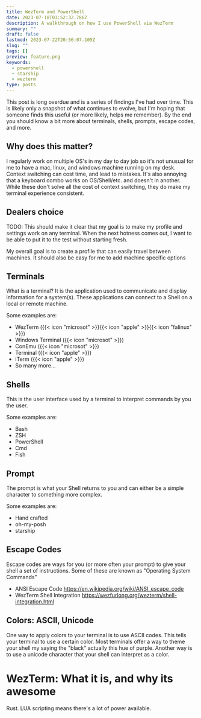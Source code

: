 ```yaml
---
title: WezTerm and PowerShell
date: 2023-07-18T03:52:32.786Z
description: A walkthrough on how I use PowerShell via WezTerm
summary: ""
draft: false
lastmod: 2023-07-22T20:56:07.105Z
slug: ""
tags: []
preview: feature.png
keywords:
  - powershell
  - starship
  - wezterm
type: posts
---
```


This post is long overdue and is a series of findings I've had over time. This
is likely only a snapshot of what continues to evolve, but I'm hoping that
someone finds this useful (or more likely, helps me remember). By the end you
should know a bit more about terminals, shells, prompts, escape codes, and
more.

## Why does this matter?

I regularly work on multiple OS's in my day to day job so it's not unusual for
me to have a mac, linux, and windows machine running on my desk. Context switching
can cost time, and lead to mistakes. It's also annoying that a keyboard combo
works on OS/Shell/etc. and doesn't in another. While these don't solve all the
cost of context switching, they do make my terminal experience consistent.

## Dealers choice
TODO: This should make it clear that my goal is to make my profile and settings work
on any terminal. When the next hotness comes out, I want to be able to put it to
the test without starting fresh.

My overall goal is to create a profile that can easily travel between machines.
It should also be easy for me to add machine specific options

## Terminals

What is a terminal? It is the application used to communicate and display
information for a system(s). These applications can connect to a Shell on a
local or remote machine.

Some examples are:

- WezTerm ({{< icon "microsot" >}}{{< icon "apple" >}}{{< icon "falinux" >}})
- Windows Terminal ({{< icon "microsot" >}})
- ConEmu ({{< icon "microsot" >}})
- Terminal ({{< icon "apple" >}})
- iTerm ({{< icon "apple" >}})
- So many more...

## Shells

This is the user interface used by a terminal to interpret commands by you the
user.

Some examples are:

- Bash
- ZSH
- PowerShell
- Cmd
- Fish

## Prompt

The prompt is what your Shell returns to you and can either be a simple character
to something more complex.

Some examples are:

- Hand crafted
- oh-my-posh
- starship

## Escape Codes

Escape codes are ways for you (or more often your prompt) to give your shell a
set of instructions. Some of these are known as "Operating System Commands"

- ANSI Escape Code https://en.wikipedia.org/wiki/ANSI_escape_code
- WezTerm Shell Integration https://wezfurlong.org/wezterm/shell-integration.html

## Colors: ASCII, Unicode

One way to apply colors to your terminal is to use ASCII codes. This tells your
terminal to use a certain color. Most terminals offer a way to theme your shell
my saying the "black" actually this hue of purple. Another way is to use a
unicode character that your shell can interpret as a color.

# WezTerm: What it is, and why its awesome
Rust. LUA scripting means there's a lot of power available.
